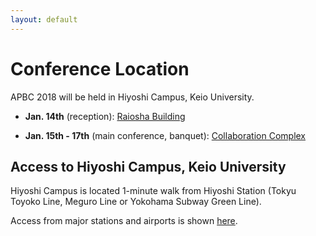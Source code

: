 ```yaml
---
layout: default
---
```

# Conference Location

APBC 2018 will be held in Hiyoshi Campus, Keio University.

* **Jan. 14th** (reception): [Raiosha Building](https://www.google.co.jp/maps/place/Raiosha,+Hiyoshi+Campus,+Keio+University/@35.5523945,139.6478928,18z/data=!4m5!3m4!1s0x0:0x49ba84e74017bbd0!8m2!3d35.5532848!4d139.6492593?hl=en)

* **Jan. 15th - 17th** (main conference, banquet):  [Collaboration Complex](https://www.google.co.jp/maps/place/%E6%85%B6%E6%87%89%E7%BE%A9%E5%A1%BE%E6%97%A5%E5%90%89%E3%82%AD%E3%83%A3%E3%83%B3%E3%83%91%E3%82%B9%E5%8D%94%E7%94%9F%E9%A4%A8/@35.5523945,139.6478928,18z/data=!4m12!1m6!3m5!1s0x0:0x49ba84e74017bbd0!2sRaiosha,+Hiyoshi+Campus,+Keio+University!8m2!3d35.5532848!4d139.6492593!3m4!1s0x0:0x4f4b2592d1bb6c12!8m2!3d35.5520781!4d139.6472383?hl=en)


## Access to Hiyoshi Campus, Keio University

Hiyoshi Campus is located 1-minute walk from Hiyoshi Station
(Tokyu Toyoko Line, Meguro Line or Yokohama Subway Green Line).

Access from major stations and airports is shown [here](https://www.keio.ac.jp/en/maps/hiyoshi.html).

